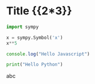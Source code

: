 # Title {{2*3}}

```python
import sympy
```

```python
x = sympy.Symbol('x')
x**5
```

```javascript
console.log("Hello Javascript")
```

```python
print("Hello Python")
```

<!-- break -->

abc
